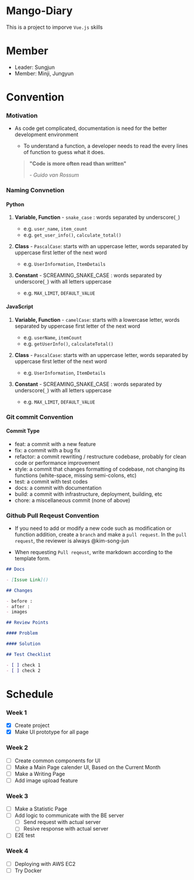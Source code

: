 # Mango-Diary

This is a project to imporve `Vue.js` skills

# Member

 - Leader: Sungjun
 - Member: Minji, Jungyun

# Convention

### Motivation

- As code get complicated, documentation is need for the better development environment

  - To understand a function, a developer needs to read the every lines of function to guess what it does.

  > **"Code is more often read than written"**
  >
  > *- Guido van Rossum*

### Naming Convnetion

#### Python
  1. **Variable, Function**
    - `snake_case` : words separated by underscore(`_`)
      - e.g. `user_name`, `item_count`
      - e.g. `get_user_info()`, `calculate_total()`
          
  2. **Class**
    - `PascalCase`: starts with an uppercase letter, words separated by uppercase first letter of the next word
      - e.g. `UserInformation`, `ItemDetails`
          
  3. **Constant**
    - SCREAMING_SNAKE_CASE : words separated by underscore(`_`) with all letters uppercase
      - e.g. `MAX_LIMIT`, `DEFAULT_VALUE`

#### JavaScript
  1. **Variable, Function**
    - `camelCase`: starts with a lowercase letter, words separated by uppercase first letter of the next word
      - e.g. `userName`, `itemCount`
      - e.g. `getUserInfo()`, `calculateTotal()`
          
  2. **Class**
    - `PascalCase`: starts with an uppercase letter, words separated by uppercase first letter of the next word
      - e.g. `UserInformation`, `ItemDetails`
      
  3. **Constant**
    - SCREAMING_SNAKE_CASE : words separated by underscore(`_`) with all letters uppercase
      - e.g. `MAX_LIMIT`, `DEFAULT_VALUE`

### Git commit Convention

#### Commit Type

- feat: a commit with a new feature
- fix: a commit with a bug fix
- refactor: a commit rewriting / restructure codebase, probably for clean code or performance improvement
- style: a commit that changes formatting of codebase, not changing its functions (white-space, missing semi-colons, etc)
- test: a commit with test codes
- docs: a commit with documentation
- build: a commit with infrastructure, deployment, building, etc
- chore: a miscellaneous commit (none of above)

### Github Pull Reqeust Convention

- If you need to add or modify a new code such as modification or function addition, create a `branch` and make a `pull request`. In the `pull request`, the reviewer is always @kim-song-jun

- When requesting `Pull reqeust`, write markdown according to the template form.


```md
## Docs

- [Issue Link]()

## Changes

- before :
- after :
- images

## Review Points

#### Problem

#### Solution

## Test Checklist

- [ ] check 1
- [ ] check 2
```






# Schedule

### Week 1

 - [x] Create project
 - [x] Make UI prototype for all page

### Week 2

 - [ ] Create common components for UI
 - [ ] Make a Main Page calender UI, Based on the Current Month
 - [ ] Make a Writing Page
 - [ ] Add image upload feature

### Week 3

 - [ ] Make a Statistic Page
 - [ ] Add logic to communicate with the BE server
   - [ ] Send request with actual server
   - [ ] Resive response with actual server
 - [ ] E2E test

### Week 4

 - [ ] Deploying with AWS EC2
 - [ ] Try Docker
